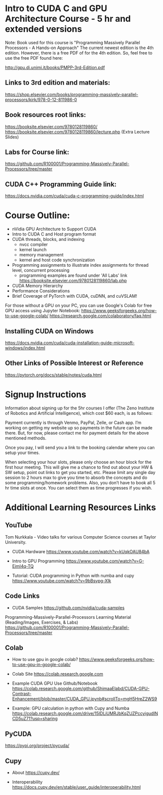 # Intro to CUDA C and GPU Architecture Course - 5 hr and extended versions 

Note: Book used for this course is "Programming Massively Parallel Processors - A Hands-on Approach" 
The current newest edition is the 4th edition. However, there is a free PDF of for the 4th edition. So, feel free
to use the free PDF found here:

http://gpu.di.unimi.it/books/PMPP-3rd-Edition.pdf

## Links to 3rd edition and materials:

https://shop.elsevier.com/books/programming-massively-parallel-processors/kirk/978-0-12-811986-0

## Book resources root links:
https://booksite.elsevier.com/9780128119860/  
https://booksite.elsevier.com/9780128119860/lecture.php   (Extra Lecture Slides)

## Labs for Course link:
https://github.com/R100001/Programming-Massively-Parallel-Processors/tree/master

## CUDA C++ Programming Guide link:
https://docs.nvidia.com/cuda/cuda-c-programming-guide/index.html



# Course Outline:

- nVidia GPU Architecture to Support CUDA
- Intro to CUDA C and Host program format
- CUDA threads, blocks, and indexing
  - nvcc compiler
  - kernel launch
  - memory management
  - kernel and host code synchronization 
- Programming assignments to illustrate index assignments for thread level, concurrent processing
  - programming examples are found under 'All Labs' link
    https://booksite.elsevier.com/9780128119860/lab.php
- CUDA Memory Hierarchy
- Performance Considerations
- Brief Coverage of PyTorch with CUDA, cuDNN, and cuVSLAM!

For those without a GPU on your PC, you can use Google's Colab for free GPU access using Jupyter Notebook:
https://www.geeksforgeeks.org/how-to-use-google-colab/
https://research.google.com/colaboratory/faq.html
  

## Installing CUDA on Windows
https://docs.nvidia.com/cuda/cuda-installation-guide-microsoft-windows/index.html

## Other Links of Possible Interest or Reference
https://pytorch.org/docs/stable/notes/cuda.html



# Signup Instructions
Information about signing up for the 5hr courses I offer (The Zeno Institute of Robotics and Artificial Intelligence), which cost $60 each, is as follows:

Payment currently is through Venmo, PayPal, Zelle, or Cash app. I’m working on getting my website up so payments in the future can be made there. But, for now, please contact me for payment details for the above mentioned methods.

Once you pay, I will send you a link to the booking calendar where you can setup your times.

When selecting your hour slots, please only choose an hour block for the first hour meeting. This will give me a chance to find out about your HW & SW setup, point out links to get you started, etc. Please limit any single day session to 2 hours max to give you time to absorb the concepts and do some programming/homework problems. Also, you don’t have to book all 5 hr time slots at once. You can select them as time progresses if you wish.



# Additional Learning Resources Links

## YouTube
Tom Nurkkala - Video talks for various Computer Science courses at Taylor University. 

- CUDA Hardware
https://www.youtube.com/watch?v=kUqkOAU84bA

- Intro to GPU Programming
https://www.youtube.com/watch?v=G-EimI4q-TQ

- Tutorial: CUDA programming in Python with numba and cupy
https://www.youtube.com/watch?v=9bBsvpg-Xlk

## Code Links

- CUDA Samples
https://github.com/nvidia/cuda-samples
 
Programming-Massively-Parallel-Processors Learning Material (Reading/Images, Exercises, & Labs)
https://github.com/R100001/Programming-Massively-Parallel-Processors/tree/master
 
## Colab

- How to use gpu in google colab?
https://www.geeksforgeeks.org/how-to-use-gpu-in-google-colab/
 
- Colab Site
https://colab.research.google.com
 
- Example CUDA GPU Use Github/Notebook
https://colab.research.google.com/github/ShimaaElabd/CUDA-GPU-Contrast-Enhancement/blob/master/CUDA_GPU.ipynb#scrollTo=mgH5HreZ2WS9

- Example: GPU calculation in python with Cupy and Numba
https://colab.research.google.com/drive/15IDLiUMRJbKqZUZPccyigudINCD5uZ71?usp=sharing

## PyCUDA

https://pypi.org/project/pycuda/


## Cupy

- About
https://cupy.dev/

- Interoperability
https://docs.cupy.dev/en/stable/user_guide/interoperability.html






